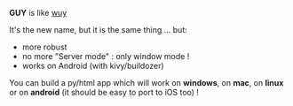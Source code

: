 **GUY** is like [wuy](https://github.com/manatlan/wuy)

It's the new name, but it is the same thing ... but:

* more robust
* no more "Server mode" : only window mode !
* works on Android (with kivy/buildozer)

You can build a py/html app which will work on **windows**, on **mac**, on **linux** or on **android** (it should be easy to port to iOS too) !
